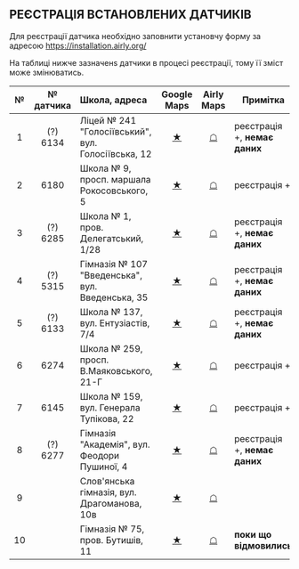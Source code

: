 ## РЕЄСТРАЦІЯ ВСТАНОВЛЕНИХ ДАТЧИКІВ

Для реєстрації датчика необхідно заповнити установчу форму за адресою https://installation.airly.org/

На таблиці нижче зазначенs датчики в процесі реєстрації, тому її зміст може змінюватись. 

|  №   | № датчика | Школа, адреса                                      |                Google<br/>Maps             | Airly<br/>Maps | Примітка                      |
| :--: | :-------: | :------------------------------------------------- | :----------------------------------------: | :--------: | ----------------------------- |
|  1   | (?) 6134  | Ліцей № 241 "Голосіївський", вул. Голосіївська, 12 | [★](https://goo.gl/maps/7i5dGDbMnS5VBQC97) |   [☖]()    | реєстрація +, **немає даних** |
|  2   |   6180    | Школа № 9, просп. маршала Рокосовського, 5         | [★](https://goo.gl/maps/hDmFM4btmiMetpyT9) |   [☖]()    | реєстрація +                  |
|  3   | (?) 6285  | Школа № 1, пров. Делегатський, 1/28                | [★](https://goo.gl/maps/aFvd9MoKLp7dhnR66) |   [☖]()    | реєстрація +, **немає даних** |
|  4   | (?) 5315  | Гімназія № 107 "Введенська", вул. Введенська, 35   | [★](https://goo.gl/maps/xmfWaGnoiNDWR7kE6) |   [☖]()    | реєстрація +, **немає даних** |
|  5   | (?) 6133  | Школа № 137, вул. Ентузіастів, 7/4                 | [★](https://goo.gl/maps/43kwuJXxwB9mQuZK9) |   [☖]()    | реєстрація +, **немає даних** |
|  6   |   6274    | Школа № 259, просп. В.Маяковського, 21-Г           | [★](https://goo.gl/maps/xMvBZCVhNa9V4QdCA) |   [☖]()    | реєстрація +                  |
|  7   |   6145    | Школа № 159, вул. Генерала Тупікова, 22            | [★](https://goo.gl/maps/BWYrnx87uverikW1A) |   [☖]()    | реєстрація +                  |
|  8   | (?) 6277  | Гімназія "Академія", вул. Феодори Пушиної, 4       | [★](https://goo.gl/maps/Gp5iGqNjgd29ceJQ6) |   [☖]()    | реєстрація +, **немає даних** |
|  9   |           | Слов'янська гімназія, вул. Драгоманова, 10в        |                   [★]()                    |   [☖]()    |                               |
|  10  |           | Гімназія № 75, пров. Бутишів, 11                   |                   [★]()                    |   [☖]()    | **поки що відмовились**       |